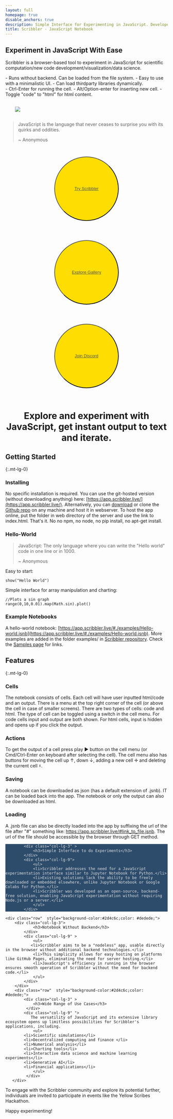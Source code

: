 ```yaml
---
layout: full
homepage: true
disable_anchors: true
description: Simple Interface for Experimenting in JavaScript. Developed for Open Source using Open Source.
title: Scribbler - JavaScript Notebook
---
```


## Experiment in JavaScript With Ease

Scribbler is a browser-based tool to experiment in JavaScript for scientific computation/new code development/visualization/data science. 
<div class="row">
<div class="col-lg-6" markdown="1">
- Runs without backend. Can be loaded from the file system.
- Easy to use with a minimalistic UI.
- Can load thirdparty libraries dynamically.
</div>

<div class="col-lg-6" markdown="1">
- Ctrl-Enter for running the cell.
- Alt/Option-enter for inserting new cell.
- Toggle "code" to "html" for html content.
</div>
</div>
<div style="margin:30px">
<img src='Scribbler-SS.png' style="margin:auto;"/>
</div>

> JavaScript is the language that never ceases to surprise you with its quirks and oddities.
> 
> ~ Anonymous



<div class="row" style="marging:10px">

<div class="col-lg-4 col-xs-12" style="text-align: center;"> 
    <button style="width:200px;height:200px;border-radius:100px;margin:30px;color:white !important;background-color:#fede02">
    <a style="color:#555 !important" href="https://app.scribbler.live">Try Scribbler</a></button></div>
    
<div class="col-lg-4 col-xs-12"  style="text-align: center;" > 
    <button style="width:200px;height:200px;border-radius:100px;margin:30px;color:white !important;background-color:#fede02">
        <a style="color:#555 !important" href="samples.html">Explore Gallery</a></button>
</div>

<div class="col-lg-4 col-xs-12"   style="text-align: center;"> 
    <button style="width:200px;height:200px;border-radius:100px;margin:30px;color:white !important;background-color:#fede02">
    <a style="color:#555 !important" href="https://discord.com/invite/uxNSsWunwU">Join Discord</a></button></div>

</div>
<div style="text-align:center;width:100%">
<h1>Explore and experiment with JavaScript, get instant output to text and iterate.</h1>
</div>

<div class="row">
<div class="col-lg-6" markdown="1">



## Getting Started
{:.mt-lg-0}

### Installing
No specific installation is required. You can use the git-hosted version (without downloading anything) here: [https://app.scribbler.live/](https://app.scribbler.live/). Alternatively, you can [download](https://github.com/gopi-suvanam/scribbler/archive/refs/heads/main.zip) or clone the [Github repo](https://github.com/gopi-suvanam/scribbler/) on any machine and host it in webserver. To host the app online, put the folder in web directory of the server and use the link to index.html. That's it. No no npm, no node, no pip install, no apt-get install. 

### Hello-World

> JavaScript: The only language where you can write the "Hello world" code in one line or in 1000.
> 
> ~ Anonymous

Easy to start:
    
    show("Hello World")
        
Simple interface for array manipulation and charting:

    //Plots a sin graph
    range(0,10,0.01).map(Math.sin).plot() 
    
### Example Notebooks
A hello-world notebook: [https://app.scribbler.live/#./examples/Hello-world.jsnb](https://app.scribbler.live/#./examples/Hello-world.jsnb). More examples are added in the folder examples/ in [Scribbler repository](https://github.com/gopi-suvanam/scribbler/tree/main/examples). Check the [Samples page](samples.html) for links.
  
</div>
<div class="col-lg-6" markdown="1">

## Features
{:.mt-lg-0}

### Cells
The notebook consists of cells. Each cell will have user inputted html/code and an output. There is a menu at the top right corner of the cell (or above the cell in case of smaller screens). There are two types of cells: code and html. The type of cell can be toggled using a switch in the cell menu. For code cells input and output are both shown. For html cells, input is hidden and opens up if you click the output.

### Actions
To get the output of a cell press play ► button on the cell menu (or Cmd/Ctrl-Enter on keyboard after selecting the cell). The cell menu also has buttons for moving the cell up ↑, down ↓, adding a new cell ✛ and deleting the current cell ☓.

### Saving
A notebook can be downloaded as json (has a default extension of .jsnb). IT can be loaded back into the app. The notebook or only the output can also be downloaded as html.

### Loading
A .jsnb file can also be directly loaded into the app by suffixing the url of the file after "#" something like: https://app.scribbler.live/#link_to_file.jsnb. The url of the file should be accessible by the browser through GET method.
</div>

</div>


<div class="row" style="background-color:#2d4c6c;color: #dedede;">

            <div class="col-lg-3" >
                <h3>Simple Interface to do Experiments</h3>
            </div>
            <div class="col-lg-9">
                <ul>
                <li>Scribbler addresses the need for a JavaScript experimentation interface similar to Jupyter Notebook for Python.</li>
                <li>Existing solutions lack the ability to be freely downloaded or embedded elsewhere, unlike Jupyter Notebook or Google Colabs for Python.</li>
                <li>Scribbler was developed as an open-source, backend-free solution, enabling JavaScript experimentation without requiring Node.js or a server.</li>
                </ul>
            </div>
</div>

    <div class="row"  style="background-color:#2d4c6c;color: #dedede;">
        <div class="col-lg-3">
                <h3>Notebook Without Backend</h3>
            </div>
            <div class="col-lg-9" >
                <ul>
               <li>Scribbler aims to be a "nodeless" app, usable directly in the browser without additional backend technologies.</li>
                <li>This simplicity allows for easy hosting on platforms like GitHub Pages, eliminating the need for server hosting.</li>
                <li>JavaScript's efficiency in running in the browser ensures smooth operation of Scribbler without the need for backend code.</li>
                </ul>
            </div>
        </div>
        <div class="row"  style="background-color:#2d4c6c;color: #dedede;">
            <div class="col-lg-3" >
                <h3>Wide Range of Use Cases</h3>
             </div>
            <div class="col-lg-9" ">
               The versatility of JavaScript and its extensive library ecosystem opens up limitless possibilities for Scribbler's applications, including.
                <ul>
            <li>Scientific simulations</li>
            <li>Decentralized computing and finance </li>
            <li>Numerical analysis</li>
            <li>Charting tools</li>
            <li>Interactive data science and machine learning experiments</li>
            <li>Generative AI</li>
            <li>Financial applications</li>
                </ul>
             </div>
       </div>









To engage with the Scribbler community and explore its potential further, individuals are invited to participate in events like the Yellow Scribes Hackathon.

Happy experimenting!

</div>




